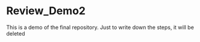# Review_Demo2
This is a demo of the final repository. Just to write down the steps, it will be deleted
